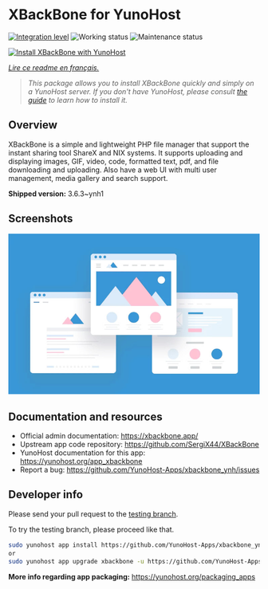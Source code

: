 <!--
N.B.: This README was automatically generated by https://github.com/YunoHost/apps/tree/master/tools/README-generator
It shall NOT be edited by hand.
-->

# XBackBone for YunoHost

[![Integration level](https://dash.yunohost.org/integration/xbackbone.svg)](https://dash.yunohost.org/appci/app/xbackbone) ![Working status](https://ci-apps.yunohost.org/ci/badges/xbackbone.status.svg) ![Maintenance status](https://ci-apps.yunohost.org/ci/badges/xbackbone.maintain.svg)

[![Install XBackBone with YunoHost](https://install-app.yunohost.org/install-with-yunohost.svg)](https://install-app.yunohost.org/?app=xbackbone)

*[Lire ce readme en français.](./README_fr.md)*

> *This package allows you to install XBackBone quickly and simply on a YunoHost server.
If you don't have YunoHost, please consult [the guide](https://yunohost.org/#/install) to learn how to install it.*

## Overview

XBackBone is a simple and lightweight PHP file manager that support the instant sharing tool ShareX and NIX systems. It supports uploading and displaying images, GIF, video, code, formatted text, pdf, and file downloading and uploading. Also have a web UI with multi user management, media gallery and search support.


**Shipped version:** 3.6.3~ynh1

## Screenshots

![Screenshot of XBackBone](./doc/screenshots/example.jpg)

## Documentation and resources

* Official admin documentation: <https://xbackbone.app/>
* Upstream app code repository: <https://github.com/SergiX44/XBackBone>
* YunoHost documentation for this app: <https://yunohost.org/app_xbackbone>
* Report a bug: <https://github.com/YunoHost-Apps/xbackbone_ynh/issues>

## Developer info

Please send your pull request to the [testing branch](https://github.com/YunoHost-Apps/xbackbone_ynh/tree/testing).

To try the testing branch, please proceed like that.

``` bash
sudo yunohost app install https://github.com/YunoHost-Apps/xbackbone_ynh/tree/testing --debug
or
sudo yunohost app upgrade xbackbone -u https://github.com/YunoHost-Apps/xbackbone_ynh/tree/testing --debug
```

**More info regarding app packaging:** <https://yunohost.org/packaging_apps>
